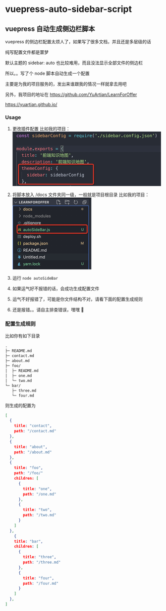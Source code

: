 # vuepress-auto-sidebar-script

## vuepress 自动生成侧边栏脚本

vuepress 的侧边栏配置太烦人了，如果写了很多文档，并且还是多层级的话

纯写配置文件都是噩梦

默认主题的 sidebar: auto 也比较难用，而且没法显示全部文件的侧边栏

所以。。写了个 node 脚本自动生成一个配置

主要是为我的项目服务的，发出来谁跟我的情况一样就拿去用吧

另外，我项目的地址在 https://github.com/YuArtian/LearnForOffer

https://yuartian.github.io/

### Usage

1. 更改插件配置
   比如我的项目：
   <img src="./image-20210317220056875.png" alt="image-20210317220056875" style="zoom:50%;" />
2. 将脚本放入 /docs 文件夹同一级，一般就是项目根目录
   比如我的项目：
   <img src="./image-20210317215653203.png" alt="image-20210317215653203" style="zoom:50%;" />

3. 运行 `node autoSideBar`
4. 如果运气好不报错的话，会成功生成配置文件
5. 运气不好报错了，可能是你文件结构不对，请看下面的配置生成规则
6. 还是报错。。请自主排查错误，嘿嘿 🐶

### 配置生成规则

比如你有如下目录

```text
.
├─ README.md
├─ contact.md
├─ about.md
├─ foo/
│  ├─ README.md
│  ├─ one.md
│  └─ two.md
└─ bar/
   ├─ three.md
   └─ four.md
```

则生成的配置为

```json
[
  {
    title: "contact",
    path: "/contact.md"
  },
  {
    title: "about",
    path: "/about.md"
  },
  {
    title: "foo",
    path: "/foo/"
    children: [
      {
    	title: "one",
    	path: "/one.md"
      },
      {
    	title: "two",
    	path: "/two.md"
      }
    ]
  },
	{
    title: "bar",
    children: [
      {
    	title: "three",
    	path: "/three.md"
      },
      {
    	title: "four",
    	path: "/four.md"
      }
    ]
  },
]
```


